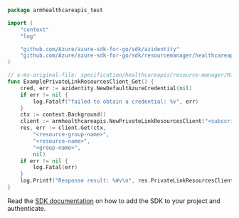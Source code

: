 ```go
package armhealthcareapis_test

import (
	"context"
	"log"

	"github.com/Azure/azure-sdk-for-go/sdk/azidentity"
	"github.com/Azure/azure-sdk-for-go/sdk/resourcemanager/healthcareapis/armhealthcareapis"
)

// x-ms-original-file: specification/healthcareapis/resource-manager/Microsoft.HealthcareApis/preview/2021-06-01-preview/examples/legacy/PrivateLinkResourceGet.json
func ExamplePrivateLinkResourcesClient_Get() {
	cred, err := azidentity.NewDefaultAzureCredential(nil)
	if err != nil {
		log.Fatalf("failed to obtain a credential: %v", err)
	}
	ctx := context.Background()
	client := armhealthcareapis.NewPrivateLinkResourcesClient("<subscription-id>", cred, nil)
	res, err := client.Get(ctx,
		"<resource-group-name>",
		"<resource-name>",
		"<group-name>",
		nil)
	if err != nil {
		log.Fatal(err)
	}
	log.Printf("Response result: %#v\n", res.PrivateLinkResourcesClientGetResult)
}
```

Read the [SDK documentation](https://github.com/Azure/azure-sdk-for-go/blob/sdk%2Fresourcemanager%2Fhealthcareapis%2Farmhealthcareapis%2Fv0.2.1/sdk/resourcemanager/healthcareapis/armhealthcareapis/README.md) on how to add the SDK to your project and authenticate.
